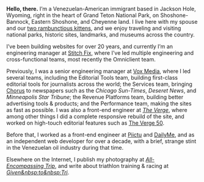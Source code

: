 **Hello, there.** I’m a Venezuelan-American immigrant based in Jackson Hole, Wyoming, right in the heart of Grand Teton National Park, on Shoshone-Bannock, Eastern Shoshone, and Cheyenne land. I live here with my spouse and our [two rambunctious kittens][pb], and we enjoy traveling and visiting national parks, historic sites, landmarks, and museums across the country.

[pb]: https://bsky.app/profile/thepastrybrothers.com

I’ve been building websites for over 20 years, and currently I’m an engineering manager at [Stitch Fix][sf], where I've led multiple engineering and cross-functional teams, most recently the Omniclient team.

[sf]: https://www.stitchfix.com/

Previously, I was a senior engineering manager at [Vox Media][vm], where I led several teams, including the Editorial Tools team, building first-class editorial tools for journalists across the world; the Services team, bringing [Chorus][ch] to newspapers such as the _Chicago Sun-Times_, _Deseret News_, and _Minneapolis Star Tribune_; the Revenue Platforms team, building better advertising tools & products; and the Performance team, making the sites as fast as possible. I was also a front-end engineer at [_The Verge_][tv], where among other things I did a complete responsive rebuild of the site, and worked on high-touch editorial features such as [The Verge 50][v50].

[vm]: https://www.voxmedia.com
[ch]: https://getchorus.voxmedia.com/
[tv]: https://www.theverge.com/
[v50]: https://www.theverge.com/a/the-verge-50/

Before that, I worked as a front-end engineer at [Piictu][piictu] and [DailyMe][dm], and as an independent web developer for over a decade, with a brief, strange stint in the Venezuelan oil industry during that time.

[piictu]: https://www.crunchbase.com/organization/piictu
[dm]: https://www.crunchbase.com/organization/dailyme

Elsewhere on the Internet, I publish my photography at [_All-Encompassing&nbsp;Trip_][aet], and write about triathlon training & racing at [_Given&nbsp:to&nbsp:Tri_][gtt].

[aet]: https://www.allencompassingtrip.com
[gtt]: https://www.giventotri.com
